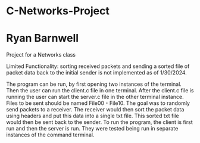 # C-Networks-Project
# Ryan Barnwell
Project for a Networks class

Limited Functionality: sorting received packets and sending a sorted file of packet data back to the initial sender is not implemented as of 1/30/2024.  

The program can be run, by first opening two instances of the terminal.  Then the user can run the client.c file in one terminal.  After the client.c file is running the user can start the server.c file in the other terminal instance.  Files to be sent should be named File00 - File10.
The goal was to randomly send packets to a receiver. The receiver would then sort the packet data using headers and put this data into a single txt file.  This sorted txt file would then be sent back to the sender.
To run the program, the client is first run and then the server is run.  They were tested being run in separate instances of the command terminal.
